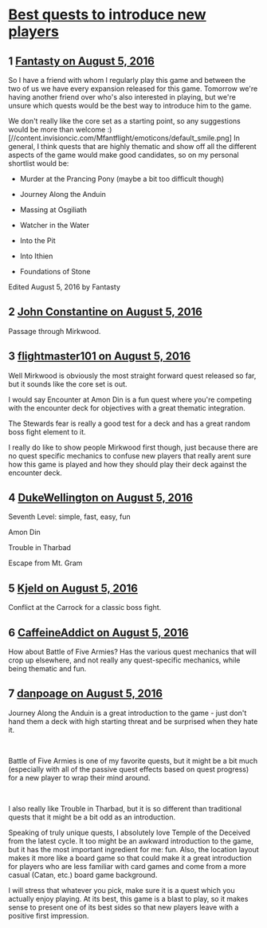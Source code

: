 # [Best quests to introduce new players](https://community.fantasyflightgames.com/topic/226758-best-quests-to-introduce-new-players/)

## 1 [Fantasty on August 5, 2016](https://community.fantasyflightgames.com/topic/226758-best-quests-to-introduce-new-players/?do=findComment&comment=2344910)

So I have a friend with whom I regularly play this game and between the two of us we have every expansion released for this game. Tomorrow we're having another friend over who's also interested in playing, but we're unsure which quests would be the best way to introduce him to the game.

We don't really like the core set as a starting point, so any suggestions would be more than welcome :) [//content.invisioncic.com/Mfantflight/emoticons/default_smile.png] In general, I think quests that are highly thematic and show off all the different aspects of the game would make good candidates, so on my personal shortlist would be:

- Murder at the Prancing Pony (maybe a bit too difficult though)

- Journey Along the Anduin

- Massing at Osgiliath

- Watcher in the Water

- Into the Pit

- Into Ithien

- Foundations of Stone

Edited August 5, 2016 by Fantasty

## 2 [John Constantine on August 5, 2016](https://community.fantasyflightgames.com/topic/226758-best-quests-to-introduce-new-players/?do=findComment&comment=2344935)

Passage through Mirkwood.

## 3 [flightmaster101 on August 5, 2016](https://community.fantasyflightgames.com/topic/226758-best-quests-to-introduce-new-players/?do=findComment&comment=2344951)

Well Mirkwood is obviously the most straight forward quest released so far, but it sounds like the core set is out.

I would say Encounter at Amon Din is a fun quest where you're competing with the encounter deck for objectives with a great thematic integration. 

The Stewards fear is really a good test for a deck and has a great random boss fight element to it.

I really do like to show people Mirkwood first though, just because there are no quest specific mechanics to confuse new players that really arent sure how this game is played and how they should play their deck against the encounter deck.

## 4 [DukeWellington on August 5, 2016](https://community.fantasyflightgames.com/topic/226758-best-quests-to-introduce-new-players/?do=findComment&comment=2345799)

Seventh Level: simple, fast, easy, fun

Amon Din

Trouble in Tharbad

Escape from Mt. Gram

## 5 [Kjeld on August 5, 2016](https://community.fantasyflightgames.com/topic/226758-best-quests-to-introduce-new-players/?do=findComment&comment=2345867)

Conflict at the Carrock for a classic boss fight.

## 6 [CaffeineAddict on August 5, 2016](https://community.fantasyflightgames.com/topic/226758-best-quests-to-introduce-new-players/?do=findComment&comment=2346184)

How about Battle of Five Armies? Has the various quest mechanics that will crop up elsewhere, and not really any quest-specific mechanics, while being thematic and fun.

## 7 [danpoage on August 5, 2016](https://community.fantasyflightgames.com/topic/226758-best-quests-to-introduce-new-players/?do=findComment&comment=2346936)

Journey Along the Anduin is a great introduction to the game - just don't hand them a deck with high starting threat and be surprised when they hate it.

 

Battle of Five Armies is one of my favorite quests, but it might be a bit much (especially with all of the passive quest effects based on quest progress) for a new player to wrap their mind around.

 

I also really like Trouble in Tharbad, but it is so different than traditional quests that it might be a bit odd as an introduction.

Speaking of truly unique quests, I absolutely love Temple of the Deceived from the latest cycle. It too might be an awkward introduction to the game, but it has the most important ingredient for me: fun. Also, the location layout makes it more like a board game so that could make it a great introduction for players who are less familiar with card games and come from a more casual (Catan, etc.) board game background.

I will stress that whatever you pick, make sure it is a quest which you actually enjoy playing. At its best, this game is a blast to play, so it makes sense to present one of its best sides so that new players leave with a positive first impression.

